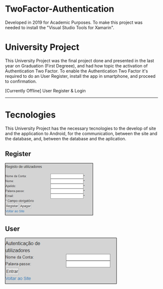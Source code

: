# TwoFactor-Authentication 
Developed in 2019 for Academic Purposes.
To make this project was needed to install the "Visual Studio Tools for Xamarin".

# University Project
This University Project was the final project done and presented in the last year on Graduation (First Degreee), and had how topic the activation of Authentication Two Factor.
To enable the Authentication Two Factor it's required to do an User Register, install the app in smartphone, and proceed to confirmation.

[Currently Offline]
User Register & Login

******************

# Tecnologies
This University Project has the necessary tecnologies to the develop of site and the application to Android, for the communication, between the site and the database, and, between the database and the aplication.


## Register
![user register](https://github.com/DavidCRicardo/TwoFactor-Authentication/blob/main/user_register.png)
## User
![user login](https://github.com/DavidCRicardo/TwoFactor-Authentication/blob/main/user_login.png)